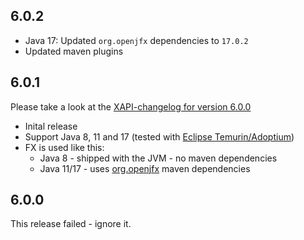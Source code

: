 ## 6.0.2
* Java 17: Updated ``org.openjfx`` dependencies to ``17.0.2``
* Updated maven plugins

## 6.0.1
Please take a look at the [XAPI-changelog for version 6.0.0](https://github.com/xdev-software/xapi/blob/develop/CHANGELOG.md#600)

* Inital release 
* Support Java 8, 11 and 17 (tested with [Eclipse Temurin/Adoptium](https://adoptium.net/))
* FX is used like this:
  * Java 8 - shipped with the JVM - no maven dependencies
  * Java 11/17 - uses [org.openjfx](https://openjfx.io/openjfx-docs/) maven dependencies

## 6.0.0
This release failed - ignore it.
